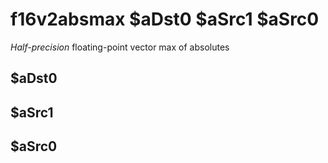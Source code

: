 # f16v2absmax $aDst0 $aSrc1 $aSrc0

*Half-precision* floating-point vector max of absolutes


## $aDst0

## $aSrc1

## $aSrc0

